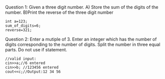 Question 1: Given a three digit number. A) Store the sum of the digits of the number. B)Print the reverse of the three digit number 
```
int a=123;
sum_of_digits=6;
reverse=321;
```
Question 2: Enter a mutiple of 3. Enter an integer which has the number of digits corresponding to the number of digits. Split the number in three equal parts. Do not use if statement. 
```
//valid input: 
cin>>a;//6 entered
cin>>b; //123456 entered
cout<<c;//Output:12 34 56 
```
